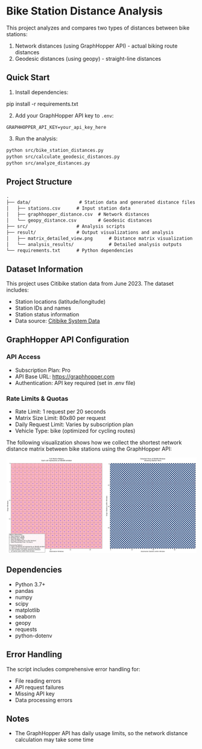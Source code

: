 # Bike Station Distance Analysis

This project analyzes and compares two types of distances between bike stations:
1. Network distances (using GraphHopper API) - actual biking route distances
2. Geodesic distances (using geopy) - straight-line distances

## Quick Start

1. Install dependencies:

pip install -r requirements.txt


2. Add your GraphHopper API key to `.env`:
```
GRAPHHOPPER_API_KEY=your_api_key_here
```

3. Run the analysis:
```bash
python src/bike_station_distances.py
python src/calculate_geodesic_distances.py
python src/analyze_distances.py
```

## Project Structure

```
.
├── data/                  # Station data and generated distance files
│   ├── stations.csv      # Input station data
│   ├── graphhopper_distance.csv  # Network distances
│   └── geopy_distance.csv        # Geodesic distances
├── src/                  # Analysis scripts
├── result/               # Output visualizations and analysis
│   ├── matrix_detailed_view.png      # Distance matrix visualization
│   └── analysis_results/             # Detailed analysis outputs
└── requirements.txt      # Python dependencies
```

## Dataset Information

This project uses Citibike station data from June 2023. The dataset includes:
- Station locations (latitude/longitude)
- Station IDs and names
- Station status information
- Data source: [Citibike System Data](https://citibikenyc.com/system-data)
## GraphHopper API Configuration

### API Access
- Subscription Plan: Pro
- API Base URL: https://graphhopper.com
- Authentication: API key required (set in .env file)

### Rate Limits & Quotas
- Rate Limit: 1 request per 20 seconds
- Matrix Size Limit: 80x80 per request
- Daily Request Limit: Varies by subscription plan
- Vehicle Type: bike (optimized for cycling routes)


The following visualization shows how we collect the shortest network distance matrix between bike stations using the GraphHopper API:

![Matrix Detailed View](matrix_detailed_view.png)

## Dependencies

- Python 3.7+
- pandas
- numpy
- scipy
- matplotlib
- seaborn
- geopy
- requests
- python-dotenv

## Error Handling

The script includes comprehensive error handling for:
- File reading errors
- API request failures
- Missing API key
- Data processing errors

## Notes

- The GraphHopper API has daily usage limits, so the network distance calculation may take some time



